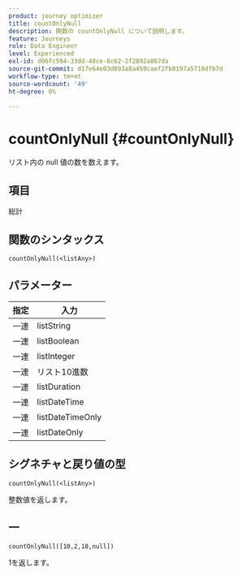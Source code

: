 ```yaml
---
product: journey optimizer
title: countOnlyNull
description: 関数の countOnlyNull について説明します。
feature: Journeys
role: Data Engineer
level: Experienced
exl-id: d06fc594-33dd-48ce-8c62-2f2892a867da
source-git-commit: d17e64e03d093a8a459caef2fb0197a5710dfb7d
workflow-type: tm+mt
source-wordcount: '49'
ht-degree: 0%

---
```


# countOnlyNull {#countOnlyNull}

リスト内の null 値の数を数えます。

## 項目

総計

## 関数のシンタックス

`countOnlyNull(<listAny>)`

## パラメーター

| 指定 | 入力 |
|-----------|------------------|
| 一連 | listString |
| 一連 | listBoolean |
| 一連 | listInteger |
| 一連 | リスト10進数 |
| 一連 | listDuration |
| 一連 | listDateTime |
| 一連 | listDateTimeOnly |
| 一連 | listDateOnly |

## シグネチャと戻り値の型

`countOnlyNull(<listAny>)`

整数値を返します。

## 一

`countOnlyNull([10,2,10,null])`

1を返します。
